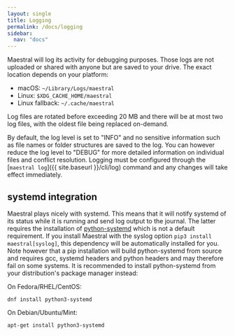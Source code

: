 ```yaml
---
layout: single
title: Logging
permalink: /docs/logging
sidebar:
  nav: "docs"
---
```


Maestral will log its activity for debugging purposes. Those logs are not uploaded or
shared with anyone but are saved to your drive. The exact location depends on your
platform:

* macOS: `~/Library/Logs/maestral`
* Linux: `$XDG_CACHE_HOME/maestral`
* Linux fallback: `~/.cache/maestral`

Log files are rotated before exceeding 20 MB and there will be at most two log files, with
the oldest file being replaced on-demand.

By default, the log level is set to "INFO" and no sensitive information such as file
names or folder structures are saved to the log. You can however reduce the log level to
"DEBUG" for more detailed information on individual files and conflict resolution.
Logging must be configured through the [`maestral log`]({{ site.baseurl }}/cli/log)
command and any changes will take effect immediately.

## systemd integration

Maestral plays nicely with systemd. This means that it will notify systemd of its status
while it is running and send log output to the journal. The latter requires the
installation of [python-systemd](https://github.com/systemd/python-systemd) which is not
a default requirement. If you install Maestral with the syslog option `pip3 install
maestral[syslog]`, this dependency will be automatically installed for you. Note however
that a pip installation will build python-systemd from source and requires gcc, systemd
headers and python headers and may therefore fail on some systems. It is recommended to
install python-systemd from your distribution's package manager instead:

On Fedora/RHEL/CentOS:
```
dnf install python3-systemd
```
On Debian/Ubuntu/Mint:
```
apt-get install python3-systemd
```
